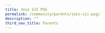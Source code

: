 ```yaml
---
title: Join SJI PSG
permalink: /community/parents/join-sji-psg/
description: ""
third_nav_title: Parents
---
```

